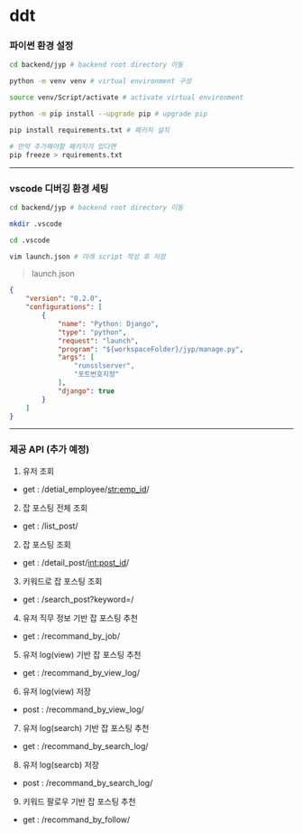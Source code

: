 # ddt


### 파이썬 환경 설정
``` bash
cd backend/jyp # backend root directory 이동

python -m venv venv # virtual environment 구성

source venv/Script/activate # activate virtual environment

python -m pip install --upgrade pip # upgrade pip

pip install requirements.txt # 패키지 설치

# 만약 추가해야할 패키지가 있다면 
pip freeze > rquirements.txt
```
--------------------------------------------------------------------------------------------

### vscode 디버깅 환경 세팅
``` bash
cd backend/jyp # backend root directory 이동

mkdir .vscode

cd .vscode

vim launch.json # 아래 script 작성 후 저장
```


> launch.json
``` json
{
    "version": "0.2.0",
    "configurations": [
        {
            "name": "Python: Django",
            "type": "python",
            "request": "launch",
            "program": "${workspaceFolder}/jyp/manage.py",
            "args": [
                "runsslserver",
                "포트번호지정"
            ],
            "django": true
        }
    ]
}
```
--------------------------------------------------------------------------------------------

### 제공 API (추가 예정)
1. 유저 조회
- get : /detial_employee/<str:emp_id>/

2. 잡 포스팅 전체 조회
- get : /list_post/

2. 잡 포스팅 조회
- get : /detail_post/<int:post_id>/

3. 키워드로 잡 포스팅 조회
- get : /search_post?keyword=/

4. 유저 직무 정보 기반 잡 포스팅 추천
- get : /recommand_by_job/

5. 유저 log(view) 기반 잡 포스팅 추천
- get : /recommand_by_view_log/

6. 유저 log(view) 저장
- post : /recommand_by_view_log/

7. 유저 log(search) 기반 잡 포스팅 추천
- get : /recommand_by_search_log/

8. 유저 log(searcb) 저장
- post : /recommand_by_search_log/

9. 키워드 팔로우 기반 잡 포스팅 추천
- get : /recommand_by_follow/
